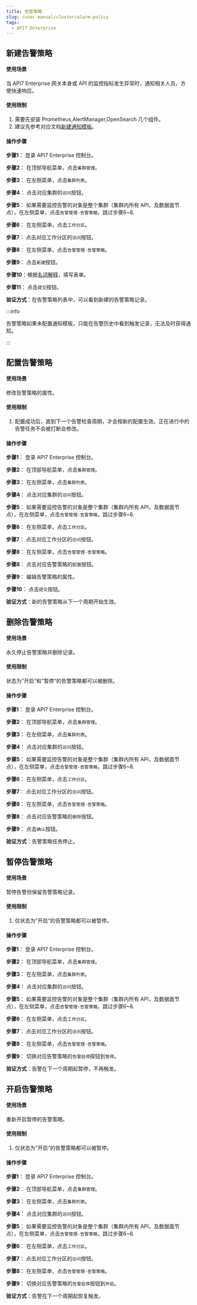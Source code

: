 ```yaml
---
title: 告警策略
slug: /user-manual/cluster/alarm-policy
tags:
  - API7 Enterprise
---
```


## 新建告警策略
#### 使用场景

当 API7 Enterprise 网关本身或 API 的监控指标发生异常时，通知相关人员，方便快速响应。

#### 使用限制

1. 需要先安装 Prometheus,AlertManager,OpenSearch 几个组件。
2. 建议先参考对应文档[新建通知模板](https://docs.apiseven.com/enterprise/user-manual/cluster/noticem#新建通知模板)。

#### 操作步骤

**步骤1**： 登录 API7 Enterprise 控制台。

**步骤2**： 在顶部导航菜单，点击`集群管理`。

**步骤3**： 在左侧菜单，点击`集群列表`。

**步骤4**： 点击对应集群的`访问`按钮。

**步骤5**： 如果需要监控告警的对象是整个集群（集群内所有 API，及数据面节点），在左侧菜单，点击`告警管理-告警策略`，跳过步骤6~8.

**步骤6**： 在左侧菜单，点击`工作分区`。

**步骤7**： 点击对应工作分区的`访问`按钮。

**步骤8**： 在左侧菜单，点击`告警管理-告警策略`。

**步骤9**： 点击`新建`按钮。

**步骤10**：根据[名词解释](https://docs.apiseven.com/enterprise/background-information/glossary#%E4%B8%8A%E6%B8%B8)，填写表单。

**步骤11**： 点击`提交`按钮。

**验证方式**：在告警策略列表中，可以看到新建的告警策略记录。

:::info

告警策略如果未配置通知模板，只能在告警历史中看到触发记录，无法及时获得通知。

:::

## 配置告警策略
#### 使用场景

修改告警策略的属性。

#### 使用限制

1. 配置成功后，直到下一个告警检查周期，才会按新的配置生效。正在进行中的告警任务不会被打断会修改。

#### 操作步骤

**步骤1**： 登录 API7 Enterprise 控制台。

**步骤2**： 在顶部导航菜单，点击`集群管理`。

**步骤3**： 在左侧菜单，点击`集群列表`。

**步骤4**： 点击对应集群的`访问`按钮。

**步骤5**： 如果需要监控告警的对象是整个集群（集群内所有 API，及数据面节点），在左侧菜单，点击`告警管理-告警策略`，跳过步骤6~8.

**步骤6**： 在左侧菜单，点击`工作分区`。

**步骤7**： 点击对应工作分区的`访问`按钮。

**步骤8**： 在左侧菜单，点击`告警管理-告警策略`。

**步骤8**： 点击对应告警策略的`配置`按钮。

**步骤9**： 编辑告警策略的属性。

**步骤10**： 点击`提交`按钮。

**验证方式**：新的告警策略从下一个周期开始生效。

## 删除告警策略
#### 使用场景

永久停止告警策略并删除记录。

#### 使用限制

状态为”开启“和”暂停“的告警策略都可以被删除。

#### 操作步骤

**步骤1**： 登录 API7 Enterprise 控制台。

**步骤2**： 在顶部导航菜单，点击`集群管理`。

**步骤3**： 在左侧菜单，点击`集群列表`。

**步骤4**： 点击对应集群的`访问`按钮。

**步骤5**： 如果需要监控告警的对象是整个集群（集群内所有 API，及数据面节点），在左侧菜单，点击`告警管理-告警策略`，跳过步骤6~8.

**步骤6**： 在左侧菜单，点击`工作分区`。

**步骤7**： 点击对应工作分区的`访问`按钮。

**步骤8**： 在左侧菜单，点击`告警管理-告警策略`。

**步骤8**： 点击对应告警策略的`删除`按钮。

**步骤9**： 点击`确认`按钮。

**验证方式**：告警策略任务停止。

## 暂停告警策略
#### 使用场景

暂停告警但保留告警策略记录。

#### 使用限制

1. 仅状态为”开启“的告警策略都可以被暂停。

#### 操作步骤

**步骤1**： 登录 API7 Enterprise 控制台。

**步骤2**： 在顶部导航菜单，点击`集群管理`。

**步骤3**： 在左侧菜单，点击`集群列表`。

**步骤4**： 点击对应集群的`访问`按钮。

**步骤5**： 如果需要监控告警的对象是整个集群（集群内所有 API，及数据面节点），在左侧菜单，点击`告警管理-告警策略`，跳过步骤6~8.

**步骤6**： 在左侧菜单，点击`工作分区`。

**步骤7**： 点击对应工作分区的`访问`按钮。

**步骤8**： 在左侧菜单，点击`告警管理-告警策略`。

**步骤9**： 切换对应告警策略的`告警启停`按钮到`暂停`。

**验证方式**：告警在下一个周期起暂停，不再触发。

## 开启告警策略
#### 使用场景

重新开启暂停的告警策略。

#### 使用限制

1. 仅状态为”开启“的告警策略都可以被暂停。

#### 操作步骤

**步骤1**： 登录 API7 Enterprise 控制台。

**步骤2**： 在顶部导航菜单，点击`集群管理`。

**步骤3**： 在左侧菜单，点击`集群列表`。

**步骤4**： 点击对应集群的`访问`按钮。

**步骤5**： 如果需要监控告警的对象是整个集群（集群内所有 API，及数据面节点），在左侧菜单，点击`告警管理-告警策略`，跳过步骤6~8.

**步骤6**： 在左侧菜单，点击`工作分区`。

**步骤7**： 点击对应工作分区的`访问`按钮。

**步骤8**： 在左侧菜单，点击`告警管理-告警策略`。

**步骤9**： 切换对应告警策略的`告警启停`按钮到`开启`。

**验证方式**：告警在下一个周期起恢复触发。

